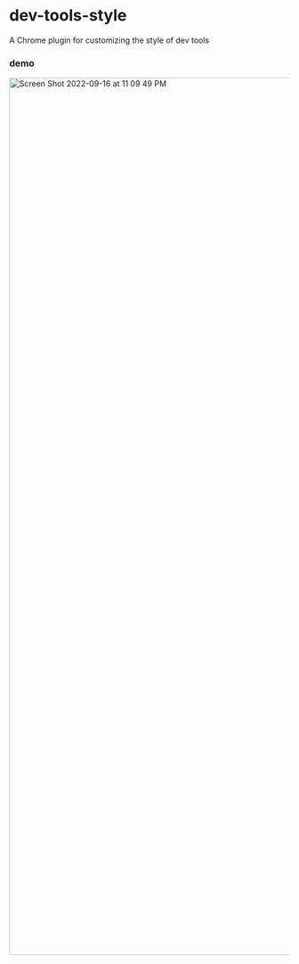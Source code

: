 # dev-tools-style
A Chrome plugin for customizing the style of dev tools

### demo
<img width="1577" alt="Screen Shot 2022-09-16 at 11 09 49 PM" src="https://user-images.githubusercontent.com/50689806/190671744-701c483d-910e-4d64-ad8e-69e9914a8891.png">
